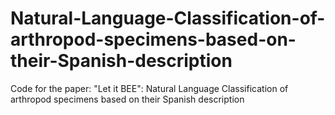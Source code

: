 # Natural-Language-Classification-of-arthropod-specimens-based-on-their-Spanish-description
Code for the paper: "Let it BEE": Natural Language Classification of arthropod specimens based on their Spanish description
